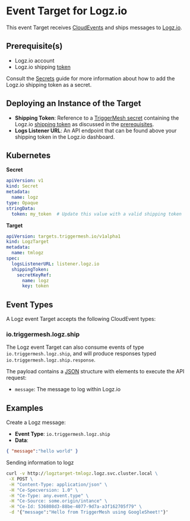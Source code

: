 # Event Target for Logz.io

This event Target receives [CloudEvents][ce] and ships messages to [Logz.io](https://logz.io/).

## Prerequisite(s)

- Logz.io account
- Logz.io shipping [token](https://docs.logz.io/user-guide/tokens/)

Consult the [Secrets](../guides/secrets.md) guide for more information about how to add the Logz.io shipping token as a secret.

## Deploying an Instance of the Target

* **Shipping Token**: Reference to a [TriggerMesh secret](../guides/secrets.md) containing the Logz.io [shipping token](https://docs.logz.io/user-guide/tokens/log-shipping-tokens/) as discussed in the [prerequisites](#prerequisites).
* **Logs Listener URL**: An API endpoint that can be found above your shipping token in the Logz.io dashboard.

## Kubernetes

**Secret**

```yaml
apiVersion: v1
kind: Secret
metadata:
  name: logz
type: Opaque
stringData:
  token: my_token  # Update this value with a valid shipping token
```

**Target**

```yaml
apiVersion: targets.triggermesh.io/v1alpha1
kind: LogzTarget
metadata:
  name: tmlogz
spec:
  logsListenerURL: listener.logz.io
  shippingToken:
    secretKeyRef:
      name: logz
      key: token
```

## Event Types

A Logz event Target accepts the following CloudEvent types:

### io.triggermesh.logz.ship

The Logz event Target can also consume events of type `io.triggermesh.logz.ship`, and will produce responses typed `io.triggermesh.logz.ship.response`.

The payload contains a [JSON][ce-json] structure with elements to execute the API request:

- `message`: The message to log within Logz.io

## Examples

Create a Logz message:

- **Event Type**: `io.triggermesh.logz.ship`
- **Data**:
```json
{ "message":"hello world" }
```

Sending information to logz

```cmd
curl -v http://logztarget-tmlogz.logz.svc.cluster.local \
 -X POST \
 -H "Content-Type: application/json" \
 -H "Ce-Specversion: 1.0" \
 -H "Ce-Type: any.event.type" \
 -H "Ce-Source: some.origin/intance" \
 -H "Ce-Id: 536808d3-88be-4077-9d7a-a3f162705f79" \
 -d '{"message":"Hello from TriggerMesh using GoogleSheet!"}'
 ```

[ce]: https://cloudevents.io/
[ce-json]: https://github.com/cloudevents/spec/blob/v1.0/json-format.md
